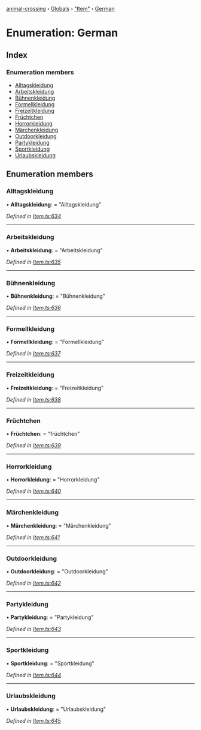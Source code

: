 [animal-crossing](../README.md) › [Globals](../globals.md) › ["Item"](../modules/_item_.md) › [German](_item_.german.md)

# Enumeration: German

## Index

### Enumeration members

* [Alltagskleidung](_item_.german.md#alltagskleidung)
* [Arbeitskleidung](_item_.german.md#arbeitskleidung)
* [Bühnenkleidung](_item_.german.md#bühnenkleidung)
* [Formellkleidung](_item_.german.md#formellkleidung)
* [Freizeitkleidung](_item_.german.md#freizeitkleidung)
* [Früchtchen](_item_.german.md#früchtchen)
* [Horrorkleidung](_item_.german.md#horrorkleidung)
* [Märchenkleidung](_item_.german.md#märchenkleidung)
* [Outdoorkleidung](_item_.german.md#outdoorkleidung)
* [Partykleidung](_item_.german.md#partykleidung)
* [Sportkleidung](_item_.german.md#sportkleidung)
* [Urlaubskleidung](_item_.german.md#urlaubskleidung)

## Enumeration members

###  Alltagskleidung

• **Alltagskleidung**: = "Alltagskleidung"

*Defined in [Item.ts:634](https://github.com/Norviah/animal-crossing/blob/2672d28/module/types/Item.ts#L634)*

___

###  Arbeitskleidung

• **Arbeitskleidung**: = "Arbeitskleidung"

*Defined in [Item.ts:635](https://github.com/Norviah/animal-crossing/blob/2672d28/module/types/Item.ts#L635)*

___

###  Bühnenkleidung

• **Bühnenkleidung**: = "Bühnenkleidung"

*Defined in [Item.ts:636](https://github.com/Norviah/animal-crossing/blob/2672d28/module/types/Item.ts#L636)*

___

###  Formellkleidung

• **Formellkleidung**: = "Formellkleidung"

*Defined in [Item.ts:637](https://github.com/Norviah/animal-crossing/blob/2672d28/module/types/Item.ts#L637)*

___

###  Freizeitkleidung

• **Freizeitkleidung**: = "Freizeitkleidung"

*Defined in [Item.ts:638](https://github.com/Norviah/animal-crossing/blob/2672d28/module/types/Item.ts#L638)*

___

###  Früchtchen

• **Früchtchen**: = "früchtchen"

*Defined in [Item.ts:639](https://github.com/Norviah/animal-crossing/blob/2672d28/module/types/Item.ts#L639)*

___

###  Horrorkleidung

• **Horrorkleidung**: = "Horrorkleidung"

*Defined in [Item.ts:640](https://github.com/Norviah/animal-crossing/blob/2672d28/module/types/Item.ts#L640)*

___

###  Märchenkleidung

• **Märchenkleidung**: = "Märchenkleidung"

*Defined in [Item.ts:641](https://github.com/Norviah/animal-crossing/blob/2672d28/module/types/Item.ts#L641)*

___

###  Outdoorkleidung

• **Outdoorkleidung**: = "Outdoorkleidung"

*Defined in [Item.ts:642](https://github.com/Norviah/animal-crossing/blob/2672d28/module/types/Item.ts#L642)*

___

###  Partykleidung

• **Partykleidung**: = "Partykleidung"

*Defined in [Item.ts:643](https://github.com/Norviah/animal-crossing/blob/2672d28/module/types/Item.ts#L643)*

___

###  Sportkleidung

• **Sportkleidung**: = "Sportkleidung"

*Defined in [Item.ts:644](https://github.com/Norviah/animal-crossing/blob/2672d28/module/types/Item.ts#L644)*

___

###  Urlaubskleidung

• **Urlaubskleidung**: = "Urlaubskleidung"

*Defined in [Item.ts:645](https://github.com/Norviah/animal-crossing/blob/2672d28/module/types/Item.ts#L645)*
